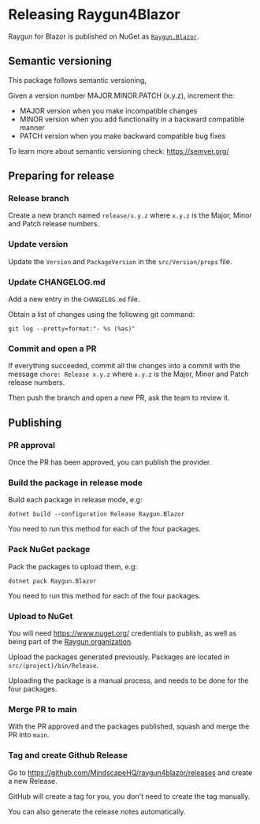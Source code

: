 # Releasing Raygun4Blazor

Raygun for Blazor is published on NuGet as [`Raygun.Blazor`](https://www.nuget.org/packages/Raygun.Blazor).

## Semantic versioning

This package follows semantic versioning,

Given a version number MAJOR.MINOR.PATCH (x.y.z), increment the:

- MAJOR version when you make incompatible changes
- MINOR version when you add functionality in a backward compatible manner
- PATCH version when you make backward compatible bug fixes

To learn more about semantic versioning check: https://semver.org/

## Preparing for release

### Release branch

Create a new branch named `release/x.y.z` 
where `x.y.z` is the Major, Minor and Patch release numbers.

### Update version

Update the `Version` and `PackageVersion` in the `src/Version/props` file.

### Update CHANGELOG.md

Add a new entry in the `CHANGELOG.md` file.

Obtain a list of changes using the following git command:

```
git log --pretty=format:"- %s (%as)"
```

### Commit and open a PR

If everything succeeded, commit all the changes into a commit with the message `chore: Release x.y.z`
where `x.y.z` is the Major, Minor and Patch release numbers.

Then push the branch and open a new PR, ask the team to review it.

## Publishing

### PR approval

Once the PR has been approved, you can publish the provider.

### Build the package in release mode

Build each package in release mode, e.g:

```
dotnet build --configuration Release Raygun.Blazor
```

You need to run this method for each of the four packages.

### Pack NuGet package

Pack the packages to upload them, e.g:

```
dotnet pack Raygun.Blazor
```

You need to run this method for each of the four packages.

### Upload to NuGet

You will need https://www.nuget.org/ credentials to publish, 
as well as being part of the [Raygun organization](https://www.nuget.org/profiles/Raygun).

Upload the packages generated previously.
Packages are located in `src/(project)/bin/Release`.

Uploading the package is a manual process, and needs to be done for the four packages.

### Merge PR to main

With the PR approved and the packages published, 
squash and merge the PR into `main`.

### Tag and create Github Release

Go to https://github.com/MindscapeHQ/raygun4blazor/releases and create a new Release.

GitHub will create a tag for you, you don't need to create the tag manually.

You can also generate the release notes automatically.

